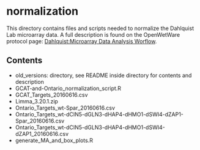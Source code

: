 # normalization

This directory contains files and scripts needed to normalize the Dahlquist Lab microarray data.  A full description is found on the OpenWetWare protocol page: [Dahlquist:Microarray Data Analysis Worflow](http://www.openwetware.org/wiki/Dahlquist:Microarray_Data_Analysis_Workflow).

## Contents

* old_versions: directory, see README inside directory for contents and description
* GCAT-and-Ontario\_normalization_script.R
* GCAT\_Targets_20160616.csv
* Limma_3.20.1.zip
* Ontario\_Targets_wt-Spar_20160616.csv
* Ontario\_Targets\_wt-dCIN5-dGLN3-dHAP4-dHMO1-dSWI4-dZAP1-Spar_20160616.csv
* Ontario\_Targets\_wt-dCIN5-dGLN3-dHAP4-dHMO1-dSWI4-dZAP1_20160616.csv
* generate\_MA\_and\_box_plots.R
